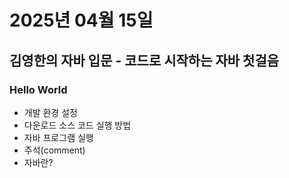 # 2025년 04월 15일

## 김영한의 자바 입문 - 코드로 시작하는 자바 첫걸음

### Hello World

- 개발 환경 설정
- 다운로드 소스 코드 실행 방법
- 자바 프로그램 실행
- 주석(comment)
- 자바란?
